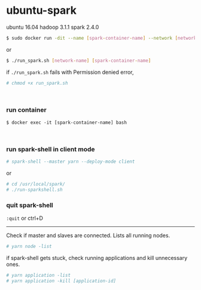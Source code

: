 # ubuntu-spark

ubuntu 16.04 hadoop 3.1.1 spark 2.4.0

```bash
$ sudo docker run -dit --name [spark-container-name] --network [network-hadoop-container-is-connected] [image-name] /bin/bash
```
or
```bash
$ ./run_spark.sh [network-name] [spark-container-name]
```
if `./run_spark.sh` fails with Permission denied error,
```bash
# chmod +x run_spark.sh
```
<br/>

### run container
```
$ docker exec -it [spark-container-name] bash
```
<br/>

### run spark-shell in client mode
```bash
# spark-shell --master yarn --deploy-mode client
```
or
```bash
# cd /usr/local/spark/
# ./run-sparkshell.sh
```

### quit spark-shell
`:quit` or ctrl+D

---

Check if master and slaves are connected.
Lists all running nodes.
```bash
# yarn node -list
```


if spark-shell gets stuck, check running applications and kill unnecessary ones.
```bash
# yarn application -list
# yarn application -kill [application-id]
```


